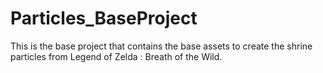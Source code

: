 # Particles_BaseProject

This is the base project that contains the base assets to create the shrine particles from Legend of Zelda : Breath of the Wild.
